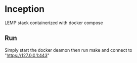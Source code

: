 # Inception
LEMP stack containerized with docker compose

## Run
Simply start the docker deamon then run make and connect to "https://127.0.0.1:443"
